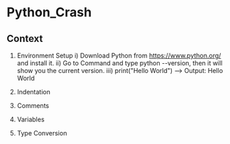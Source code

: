 # Python_Crash
## Context
1) Environment Setup
i) Download Python from https://www.python.org/ and install it.
ii) Go to Command and type python --version, then it will show you the current version.
iii) print("Hello World") --> Output: Hello World

3) Indentation
4) Comments
5) Variables
6) Type Conversion
